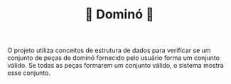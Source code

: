 <!DOCTYPE html>
<html lang="pt-br">
<head>
    <meta charset="UTF-8">
    <meta name="viewport" content="width=device-width, initial-scale=1.0">
</head>
<body>
    <header>
        <h1>🎲 Dominó 🎲</h1>
    </header>
    <section>
        <p>O projeto utiliza conceitos de estrutura de dados para verificar se um conjunto de peças de dominó fornecido pelo usuário forma um conjunto válido. Se todas as peças formarem um conjunto válido, o sistema mostra esse conjunto.</p>
    </section>
</body>
</html>
